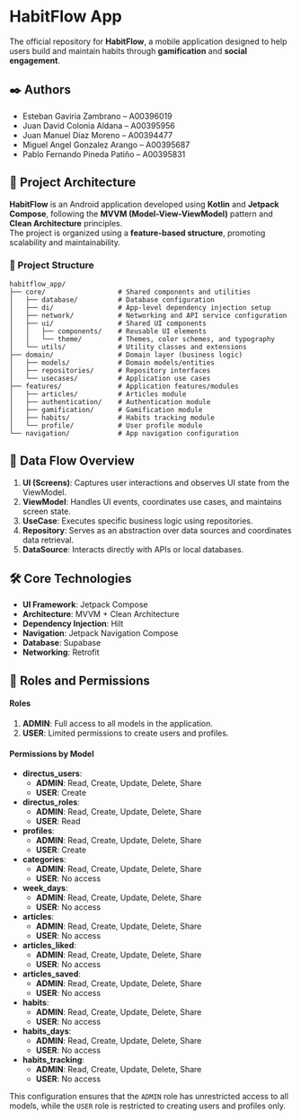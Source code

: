 # HabitFlow App

The official repository for **HabitFlow**, a mobile application designed to help users build and
maintain habits through **gamification** and **social engagement**.

## ✒️ Authors

- Esteban Gaviria Zambrano – A00396019
- Juan David Colonia Aldana – A00395956
- Juan Manuel Díaz Moreno – A00394477
- Miguel Angel Gonzalez Arango – A00395687
- Pablo Fernando Pineda Patiño – A00395831

## 📐 Project Architecture

**HabitFlow** is an Android application developed using **Kotlin** and **Jetpack Compose**,
following the **MVVM (Model-View-ViewModel)** pattern and **Clean Architecture** principles.  
The project is organized using a **feature-based structure**, promoting scalability and
maintainability.

### 📁 Project Structure

```text
habitflow_app/
├── core/                  # Shared components and utilities
│   ├── database/          # Database configuration
│   ├── di/                # App-level dependency injection setup
│   ├── network/           # Networking and API service configuration
│   ├── ui/                # Shared UI components
│   │   ├── components/    # Reusable UI elements
│   │   └── theme/         # Themes, color schemes, and typography
│   └── utils/             # Utility classes and extensions
├── domain/                # Domain layer (business logic)
│   ├── models/            # Domain models/entities
│   ├── repositories/      # Repository interfaces
│   └── usecases/          # Application use cases
├── features/              # Application features/modules
│   ├── articles/          # Articles module
│   ├── authentication/    # Authentication module
│   ├── gamification/      # Gamification module
│   ├── habits/            # Habits tracking module
│   └── profile/           # User profile module
└── navigation/            # App navigation configuration
```

## 🔄 Data Flow Overview

1. **UI (Screens)**: Captures user interactions and observes UI state from the ViewModel.
2. **ViewModel**: Handles UI events, coordinates use cases, and maintains screen state.
3. **UseCase**: Executes specific business logic using repositories.
4. **Repository**: Serves as an abstraction over data sources and coordinates data retrieval.
5. **DataSource**: Interacts directly with APIs or local databases.

## 🛠️ Core Technologies

- **UI Framework**: Jetpack Compose
- **Architecture**: MVVM + Clean Architecture
- **Dependency Injection**: Hilt
- **Navigation**: Jetpack Navigation Compose
- **Database**: Supabase
- **Networking**: Retrofit

## 📜 Roles and Permissions

#### **Roles**
1. **ADMIN**: Full access to all models in the application.
2. **USER**: Limited permissions to create users and profiles.

#### **Permissions by Model**

- **directus_users**:
    - **ADMIN**: Read, Create, Update, Delete, Share
    - **USER**: Create
- **directus_roles**:
    - **ADMIN**: Read, Create, Update, Delete, Share
    - **USER**: Read
- **profiles**:
    - **ADMIN**: Read, Create, Update, Delete, Share
    - **USER**: Create
- **categories**:
    - **ADMIN**: Read, Create, Update, Delete, Share
    - **USER**: No access
- **week_days**:
    - **ADMIN**: Read, Create, Update, Delete, Share
    - **USER**: No access
- **articles**:
    - **ADMIN**: Read, Create, Update, Delete, Share
    - **USER**: No access
- **articles_liked**:
    - **ADMIN**: Read, Create, Update, Delete, Share
    - **USER**: No access
- **articles_saved**:
    - **ADMIN**: Read, Create, Update, Delete, Share
    - **USER**: No access
- **habits**:
    - **ADMIN**: Read, Create, Update, Delete, Share
    - **USER**: No access
- **habits_days**:
    - **ADMIN**: Read, Create, Update, Delete, Share
    - **USER**: No access
- **habits_tracking**:
    - **ADMIN**: Read, Create, Update, Delete, Share
    - **USER**: No access

This configuration ensures that the `ADMIN` role has unrestricted access to all models, while the `USER` role is restricted to creating users and profiles only.